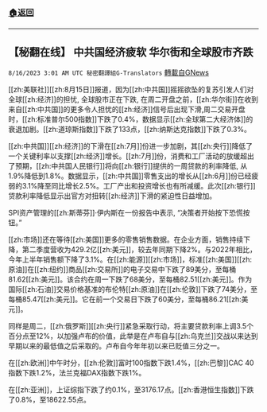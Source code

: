 ###  [:house:返回](README.md)
---


## 【秘翻在线】 中共国经济疲软  华尔街和全球股市齐跌
`8/16/2023 3:01 AM UTC 秘密翻譯組G-Translators` [轉載自GNews](https://gnews.org/articles/1556849)

[[zh:美联社]][[zh:8月15日]]报道，因为[[zh:中共国]]摇摇欲坠的复苏引发人们对全球[[zh:经济]]的担忧, 全球股市正在下跌, 在周二开盘之前，[[zh:华尔街]]在收到来自[[zh:中共国]]的更多令人担忧的[[zh:经济]]信号后出现下滑,周二交易开盘时，[[zh:标准普尔500指数]]下跌了0.4%，数据显示[[zh:全球第二大经济体]]的衰退加剧。[[zh:道琼斯指数]]下跌了133点，[[zh:纳斯达克指数]]下跌了0.3%。

[[zh:中共国]][[zh:经济]]的下滑在[[zh:7月]]份进一步加剧，其[[zh:央行]]降低了一个关键利率以支撑[[zh:经济]]增长。[[zh:7月]]份，消费和工厂活动的放缓超出了预期，[[zh:中共国人民银行]]将向[[zh:银行]]提供的一周贷款的利率降低, 从1.9%降低到1.8%。数据显示，[[zh:中共国]]零售支出的增长从[[zh:6月]]份已经疲弱的3.1%降至同比增长2.5%。工厂产出和投资增长也有所减缓。此次[[zh:银行]]贷款利率降低显示出官方对扭转[[zh:经济]]下滑的紧迫性日益增加。

SPI资产管理的[[zh:斯蒂芬]]·伊内斯在一份报告中表示, “决策者开始按下恐慌按钮。”

[[zh:市场]]还在等待[[zh:美国]]更多的零售销售数据。在企业方面，销售持续下降，第二季度营收为429.2亿[[zh:美元]]，较去年同期下降2%。与2022年相比，今年上半年销售额下降了3.1%。在[[zh:能源]][[zh:市场]]，标准[[zh:美国]][[zh:原油]]在[[zh:纽约]]商品[[zh:交易所]]的电子交易中下跌了89美分，至每桶81.62[[zh:美元]]。该合约在周一下跌了68美分，至每桶82.51[[zh:美元]]。作为国际[[zh:石油]]交易价格基准的布伦特[[zh:原油]]在[[zh:伦敦]]下跌了74美分，至每桶85.47[[zh:美元]]。它在前一个交易日下跌了60美分，至每桶86.21[[zh:美元]]。

同样是周二，[[zh:俄罗斯]][[zh:央行]]紧急采取行动，将主要贷款利率上调3.5个百分点至12%，以加强卢布的价值，此举是在卢布自与[[zh:乌克兰]]交战以来达到早期以来的最低值之后采取的。卢布自今年年初以来已贬值三分之一。

在[[zh:欧洲]]中午时分，[[zh:伦敦]]富时100指数下跌1.4%，[[zh:巴黎]]CAC 40指数下跌1.2%，法兰克福DAX指数下跌1%。

在[[zh:亚洲]]，上证综指下跌了约0.1%，至3176.17点。[[zh:香港恒生指数]]下跌了0.8%，至18622.55点。
